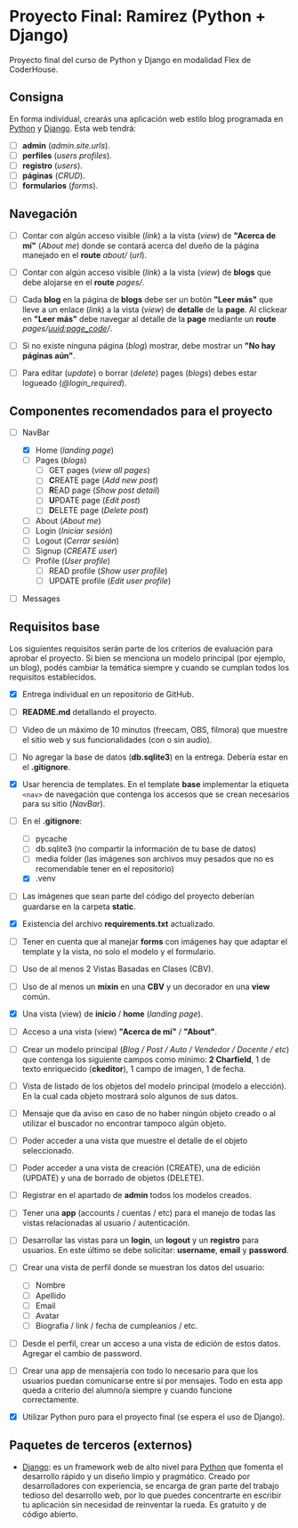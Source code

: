 # Proyecto Final: Ramirez (Python + Django)

Proyecto final del curso de Python y Django en modalidad Flex de CoderHouse.

## Consigna

En forma individual, crearás una aplicación web estilo blog programada en [Python](https://www.python.org/) y [Django](https://www.djangoproject.com/). Esta web tendrá:

- [ ] **admin** (_admin.site.urls_).
- [ ] **perfiles** (_users profiles_).
- [ ] **registro** (_users_).
- [ ] **páginas** (_CRUD_).
- [ ] **formularios** (_forms_).

## Navegación

- [ ] Contar con algún acceso visible (_link_) a la vista (_view_) de **"Acerca de mí"** (_About me_) donde se contará acerca del dueño de la página manejado en el **route** _about/_ (_url_).

- [ ] Contar con algún acceso visible (_link_) a la vista (_view_) de **blogs** que debe alojarse en el **route** _pages/_.

- [ ] Cada **blog** en la página de **blogs** debe ser un botón **"Leer más"** que lleve a un enlace (_link_) a la vista (_view_) de **detalle** de la **page**. Al clickear en **"Leer más"** debe navegar al detalle de la **page** mediante un **route** _pages/<uuid:page_code>/_.

- [ ] Si no existe ninguna página (_blog_) mostrar, debe mostrar un **"No hay páginas aún"**.

- [ ] Para editar (_update_) o borrar (_delete_) pages (_blogs_) debes estar logueado (_@login_required_).

## Componentes recomendados para el proyecto

- [ ] NavBar

  - [x] Home (_landing page_)
  - [ ] Pages (_blogs_)
    - [ ] GET pages (_view all pages_)
    - [ ] **C**REATE page (_Add new post_)
    - [ ] **R**EAD page (_Show post detail_)
    - [ ] **U**PDATE page (_Edit post_)
    - [ ] **D**ELETE page (_Delete post_)
  - [ ] About (_About me_)
  - [ ] Login (_Iniciar sesión_)
  - [ ] Logout (_Cerrar sesión_)
  - [ ] Signup (_CREATE user_)
  - [ ] Profile (_User profile_)
    - [ ] READ profile (_Show user profile_)
    - [ ] UPDATE profile (_Edit user profile_)

- [ ] Messages

## Requisitos base

Los siguientes requisitos serán parte de los criterios de evaluación para aprobar el proyecto. Si bien se menciona un modelo principal (por ejemplo, un blog), podés cambiar la temática siempre y cuando se cumplan todos los requisitos establecidos.

- [x] Entrega individual en un repositorio de GitHub.
- [ ] **README.md** detallando el proyecto.
- [ ] Video de un máximo de 10 minutos (freecam, OBS, filmora) que muestre el sitio web y sus funcionalidades (con o sin audio).
- [ ] No agregar la base de datos (**db.sqlite3**) en la entrega. Debería estar en el **.gitignore**.
- [x] Usar herencia de templates. En el template **base** implementar la etiqueta `<nav>` de navegación que contenga los accesos que se crean necesarios para su sitio (_NavBar_).
- [ ] En el **.gitignore**:

  - [ ] pycache
  - [ ] db.sqlite3 (no compartir la información de tu base de datos)
  - [ ] media folder (las imágenes son archivos muy pesados que no es recomendable tener en el repositorio)
  - [x] .venv

- [ ] Las imágenes que sean parte del código del proyecto deberían guardarse en la carpeta **static**.
- [x] Existencia del archivo **requirements.txt** actualizado.
- [ ] Tener en cuenta que al manejar **forms** con imágenes hay que adaptar el template y la vista, no solo el modelo y el formulario.
- [ ] Uso de al menos 2 Vistas Basadas en Clases (CBV).
- [ ] Uso de al menos un **mixin** en una **CBV** y un decorador en una **view** común.
- [x] Una vista (view) de **inicio** / **home** (_landing page_).
- [ ] Acceso a una vista (view) **"Acerca de mí"** / **"About"**.
- [ ] Crear un modelo principal (_Blog / Post / Auto / Vendedor / Docente / etc_) que contenga los siguiente campos como mínimo: **2 Charfield**, 1 de texto enriquecido (**ckeditor**), 1 campo de imagen, 1 de fecha.
- [ ] Vista de listado de los objetos del modelo principal (modelo a elección). En la cual cada objeto mostrará solo algunos de sus datos.
- [ ] Mensaje que da aviso en caso de no haber ningún objeto creado o al utilizar el buscador no encontrar tampoco algún objeto.
- [ ] Poder acceder a una vista que muestre el detalle de el objeto seleccionado.
- [ ] Poder acceder a una vista de creación (CREATE), una de edición (UPDATE) y una de borrado de objetos (DELETE).
- [ ] Registrar en el apartado de **admin** todos los modelos creados.
- [ ] Tener una **app** (accounts / cuentas / etc) para el manejo de todas las vistas relacionadas al usuario / autenticación.
- [ ] Desarrollar las vistas para un **login**, un **logout** y un **registro** para usuarios. En este último se debe solicitar: **username**, **email** y **password**.
- [ ] Crear una vista de perfil donde se muestran los datos del usuario:

  - [ ] Nombre
  - [ ] Apellido
  - [ ] Email
  - [ ] Avatar
  - [ ] Biografia / link / fecha de cumpleanios / etc.

- [ ] Desde el perfil, crear un acceso a una vista de edición de estos datos. Agregar el cambio de password.
- [ ] Crear una app de mensajería con todo lo necesario para que los usuarios puedan comunicarse entre sí por mensajes. Todo en esta app queda a criterio del alumno/a siempre y cuando funcione correctamente.
- [x] Utilizar Python puro para el proyecto final (se espera el uso de Django).

<!-- ## Módulos estándar (internos) -->

<!-- - [os](https://docs.python.org/3/library/os.html): este módulo ofrece una forma portátil de utilizar funcionalidades dependientes del sistema operativo. -->

<!-- - [sys](https://docs.python.org/3/library/sys.html): este módulo proporciona acceso a algunas variables utilizadas o mantenidas por el intérprete y a funciones que interactúan estrechamente con él. Siempre está disponible. A menos que se indique explícitamente lo contrario, todas las variables son de solo lectura. -->

<!-- - [time](https://docs.python.org/3/library/time.html): -->

## Paquetes de terceros (externos)

- [Django](https://www.djangoproject.com/): es un framework web de alto nivel para [Python](https://www.python.org/) que fomenta el desarrollo rápido y un diseño limpio y pragmático. Creado por desarrolladores con experiencia, se encarga de gran parte del trabajo tedioso del desarrollo web, por lo que puedes concentrarte en escribir tu aplicación sin necesidad de reinventar la rueda. Es gratuito y de código abierto.
